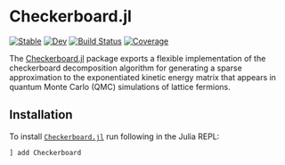 # Checkerboard.jl

[![Stable](https://img.shields.io/badge/docs-stable-blue.svg)](https://SmoQySuite.github.io/Checkerboard.jl/stable)
[![Dev](https://img.shields.io/badge/docs-dev-blue.svg)](https://SmoQySuite.github.io/Checkerboard.jl/dev)
[![Build Status](https://github.com/SmoQySuite/Checkerboard.jl/actions/workflows/CI.yml/badge.svg?branch=master)](https://github.com/SmoQySuite/Checkerboard.jl/actions/workflows/CI.yml?query=branch%3Amaster)
[![Coverage](https://codecov.io/gh/SmoQySuite/Checkerboard.jl/branch/master/graph/badge.svg)](https://codecov.io/gh/SmoQySuite/Checkerboard.jl)

The [Checkerboard.jl](https://github.com/SmoQySuite/Checkerboard.jl) package exports a flexible implementation of the
checkerboard decomposition algorithm for generating a sparse approximation to the exponentiated kinetic energy matrix that
appears in quantum Monte Carlo (QMC) simulations of lattice fermions.

## Installation
To install [`Checkerboard.jl`](https://github.com/SmoQySuite/Checkerboard.jl) run following in the Julia REPL:

```julia
] add Checkerboard
```